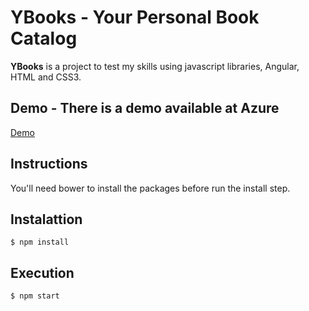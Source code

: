 # YBooks - Your Personal Book Catalog

**YBooks** is a project to test my skills using javascript libraries, Angular, HTML and CSS3.

## Demo - There is a demo available at Azure

[Demo](http://ybooks.azurewebsites.net/)

## Instructions
You'll need bower to install the packages before run the install step.

## Instalattion

```
$ npm install
```

## Execution

```
$ npm start
```
